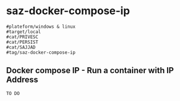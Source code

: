 # saz-docker-compose-ip
```
#plateform/windows & linux
#target/local
#cat/PRIVESC
#cat/PERSIST
#cat/SAJJAD
#tag/saz-docker-compose-ip
```


## Docker compose IP - Run a container with IP Address
```
TO DO
```

